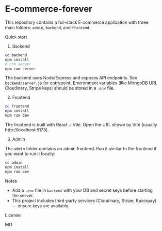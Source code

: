 # E-commerce-forever

This repository contains a full-stack E-commerce application with three main folders: `admin`, `backend`, and `frontend`.

Quick start

1. Backend

```powershell
cd backend
npm install
# run server
npm run server
```

The backend uses Node/Express and exposes API endpoints. See `backend/server.js` for entrypoint. Environment variables (like MongoDB URI, Cloudinary, Stripe keys) should be stored in a `.env` file.

2. Frontend

```powershell
cd frontend
npm install
npm run dev
```

The frontend is built with React + Vite. Open the URL shown by Vite (usually http://localhost:5173).

3. Admin

The `admin` folder contains an admin frontend. Run it similar to the frontend if you want to run it locally:

```powershell
cd admin
npm install
npm run dev
```

Notes
- Add a `.env` file in `backend` with your DB and secret keys before starting the server.
- This project includes third-party services (Cloudinary, Stripe, Razorpay) — ensure keys are available.

License

MIT
